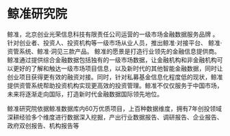 # 

# 鲸准研究院

鲸准，北京创业光荣信息科技有限责任公司运营的一级市场金融数据服务品牌 。针对创业者、投资人、投资机构等一级市场从业人员，推出鲸准·对接平台、 鲸准·资管系统、鲸准·洞见三款产品。 鲸准的愿景是打造行业领先的金融信息提供商。鲸准通过提供综合金融数据包括独有的一级市场数据，让金融机构和非金融机构可以更好的了解和触达一级市场项目信息，以及新时代的其他智能金融数据，同时让创业项目获得更有效的融资对接。同时，针对私募基金信息化程度低的现状，鲸准提供资管系统帮助投资机构实现更高效的投资管理。鲸准不仅仅服务于中国市场，未来将逐渐走向国际，打造新时代金融数据国际领先地位。

鲸准研究院依据鲸准数据库内60万优质项目，上百种数据维度，拥有7年创投领域深耕经验多个维度进行数据深入挖掘，产出行业数据报告、调研报告、企业报告、政府双创报告、机构报告等

